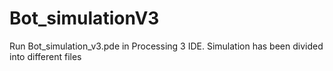 # Bot_simulationV3
Run Bot_simulation_v3.pde in Processing 3 IDE.
Simulation has been divided into different files
